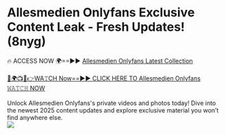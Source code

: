# Allesmedien Onlyfans Exclusive Content Leak - Fresh Updates! (8nyg)

🔥 ACCESS NOW 🌍==►► <a href="https://tinyurl.com/kvy9nzfs" rel="nofollow">Allesmedien Onlyfans Latest Collection</a>
<br><br>
[🔴🌍📺📱👉WA𝚃CH Now==►► CLICK HERE TO Allesmedien Onlyfans 𝚆𝙰𝚃𝙲𝙷 NOW](https://tinyurl.com/kvy9nzfs)
<br><br>
Unlock Allesmedien Onlyfans's private videos and photos today! Dive into the newest 2025 content updates and explore exclusive material you won’t find anywhere else.
<br>
<a href="https://tinyurl.com/kvy9nzfs" rel="nofollow" data-target="animated-image.originalLink"><img src="https://camo.githubusercontent.com/8a4f000d20f83aca3bf7ec5f350d767afa0574a8a352519fd8cfa583a6f93a33/68747470733a2f2f692e696d6775722e636f6d2f644a486b345a712e676966" data-canonical-src="https://i.imgur.com/dJHk4Zq.gif" style="max-width: 100%; display: inline-block;" data-target="animated-image.originalImage"></a>
<br>

